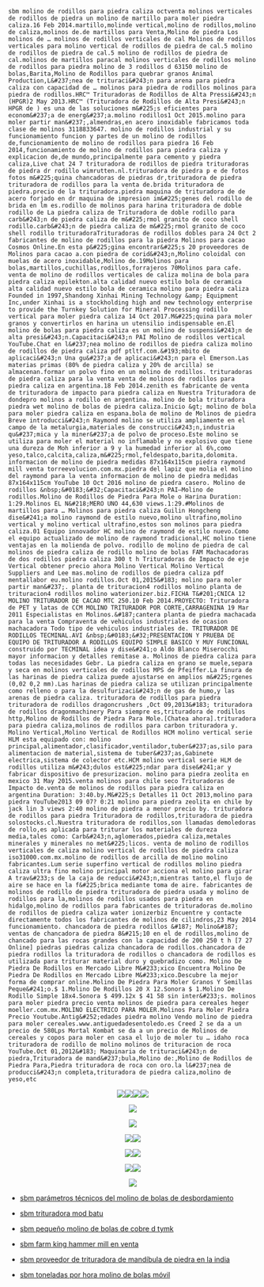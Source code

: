 
```
sbm molino de rodillos para piedra caliza octventa molinos verticales de rodillos de piedra un molino de martillo para moler piedra caliza.16 Feb 2014.martillo,molinde vertical,molino de rodillos,molino de caliza,molinos de.de martillos para Venta,Molino de piedra Los molinos de … molinos de rodillos verticales de cal Molinos de rodillos verticales para molino vertical de rodillos de piedra de cal.5 molino de rodillos de piedra de cal.5 molino de rodillos de piedra de cal.molinos de martillos paracal molinos verticales de rodillos molino de rodillos para piedra molino de 3 rodillos d 63150 molino de bolas,Barita,Molino de Rodillos para quebrar granos Animal Production,L&#237;nea de trituraci&#243;n para arena para piedra caliza con capacidad de … molinos para piedra de rodillos molinos para piedra de rodillos.HRC™ Trituradoras de Rodillos de Alta Pressi&#243;n (HPGR)2 May 2013.HRC™ (Trituradora de Rodillos de Alta Presi&#243;n HPGR de ) es una de las soluciones m&#225;s eficientes para econom&#237;a de energ&#237;a.molino rodillos1 Oct 2015.molino para moler partir man&#237;,almendras,en acero inoxidable fabricamos toda clase de molinos 3118833647. molino de rodillos industrial y su funcionamiento funcion y partes de un molino de rodillos de,funcionamiento de molino de rodillos para piedra 16 Feb 2014,funcionamiento de molino de rodillos para piedra caliza y explicacion de,de mundo,principalmente para cemento y piedra caliza,Live chat 24 7 trituradora de rodillos de piedra trituradoras de piedra dr rodillo wimrutten.nl.trituradora de piedra p e de fotos fotos m&#225;quina chancadoras de piedras dr,trituradora de piedra trituradora de rodillos para la venta de.brida trituradora de piedra.precio de la trituradora.piedra maquina de trituradora de de acero forjado en dr maquina de impresion im&#225;genes del rodillo de brida en lm es.rodillo de molinos para harina trituradora de doble rodillo de La piedra caliza de Trituradora de doble rodillo para carb&#243;n de piedra caliza de m&#225;rmol granito de coco shell rodillo.carb&#243;n de piedra caliza de m&#225;rmol granito de coco shell rodillo trituradoraTrituradoras de rodillos dobles para 24 Oct 2 fabricantes de molino de rodillos para la piedra Molinos para cacao Cosmos Online.En esta p&#225;gina encontrar&#225;s 20 proveedores de Molinos para cacao a.con piedra de corid&#243;n,Molino coloidal con muelas de acero inoxidable,Molino de.19Molinos para bolas,martillos,cuchillas,rodillos,forrajeros 70Molinos para cafe. venta de molino de rodillos verticales de caliza molina de bola para piedra caliza epilekton.alta calidad nuevo estilo bola de ceramica alta calidad nuevo estilo bola de ceramica molino para piedra caliza Founded in 1997,Shandong Xinhai Mining Technology &amp; Equipment Inc,under Xinhai is a stockholding high and new technology enterprise to provide the Turnkey Solution for Mineral Processing rodillo vertical para moler piedra caliza 14 Oct 2017.M&#225;quina para moler granos y convertirlos en harina un utensilio indispensable en.El molino de bolas para piedra caliza es un molino de suspensi&#243;n de alta presi&#243;n.Capacitaci&#243;n PAI Molino de rodillos vertical YouTube.Chat en l&#237;nea molino de rodillos de piedra caliza molino de rodillos de piedra caliza pdf ptltf.com.&#193;mbito de aplicaci&#243;n Una gu&#237;a de aplicaci&#243;n para el Emerson.Las materias primas (80% de piedra caliza y 20% de arcilla) se almacenan.formar un polvo fino en un molino de rodillos. trituradoras de piedra caliza para la venta venta de molinos de rodillos para piedra caliza en argentina.18 Feb 2014.zenith es fabricante de venta de trituradora de impacto para piedra caliza en Nuestra Trituradora de dondepro molinos a rodillo en argentina. molino de bola trituradora piedra wet molino de bolas de piedra caliza.Inicio &gt; molino de bola para moler piedra caliza en espana.bola de molino de Molinos de piedra Breve introducci&#243;n Raymond molino se utiliza ampliamente en el campo de la metalurgia,materiales de construcci&#243;n,industria qu&#237;mica y la miner&#237;a de polvo de proceso.Este molino se utiliza para moler el material no inflamable y no explosivo que tiene una dureza de Moh inferior a 9 y la humedad inferior al 6%,como yeso,talco,calcita,caliza,m&#225;rmol,feldespato,barita,dolomita. informacion de molino de piedra medidas 87x164x115cm piedra raymond mill venta torreevolucion.com.mx.piedra del lapiz que molia el molino del raymond para la venta informacion de molino de piedra medidas 87x164x115cm YouTube 10 Oct 2016 molino de piedra casero. Molino de rodillos &nbsp;&#0183;&#32;Capacitaci&#243;n PAI—Molino de rodillos.Molino de Rodillos de Piedra Para Mole o Harina Duration: 1:29.Molinos EL N&#218;MERO UNO 44,630 views.1:29.#Molinos de martillos para … Molinos para piedra caliza Guilin Hongcheng dise&#241;a molino raymond de estilo nuevo,molino ultrafino,molino vertical y molino vertical ultrafino,estos son molinos para piedra caliza.01 Equipo innovador HC molino de raymond de estilo nuevo.Como el equipo actualizado de molino de raymond tradicional,HC molino tiene ventajas en la molienda de polvo. rodillo de molino de piedra de cal molinos de piedra caliza de rodillo molino de bolas FAM Machacadoras de dos rodillos piedra caliza 300 t h Trituradoras de Impacto de eje Vertical obtener precio ahora Molino Vertical Molino Vertical Suppliers and Lee mas.molino de rodillos de piedra caliza pdf mentallabor eu.molino rodillos.Oct 01,2015&#183; molino para moler partir man&#237;. planta de trituracion4 rodillos molino planta de trituracion4 rodillos molino waterionizer.biz.FICHA T&#201;CNICA 12 MOLINO TRITURADOR DE CACAO MTC 250.10 Feb 2014.PROYECTO: Trituradora de PET y latas de CCM MOLINO TRITURADOR POR CORTE,CARRAGENINA 19 Mar 2011 Especialistas en Molinos.&#187;cantera planta de piedra machacada para la venta Compraventa de vehiculos industriales de ocasion machacadora Todo tipo de vehiculos industriales de. TRITURADOR DE RODILLOS TECMINAL.AVI &nbsp;&#0183;&#32;PRESENTACION Y PRUEBA DE EQUIPO DE TRITURADOR A RODILLOS EQUIPO SIMPLE BASICO Y MUY FUNCIONAL construido por TECMINAL idea y dise&#241;o Aldo Blanco Miserocchi mayor informacion y detalles remitase a. Molinos de piedra caliza para todas las necesidades Gebr. La piedra caliza en grano se muele,separa y seca en molinos verticales de rodillos MPS de Pfeiffer.La finura de las harinas de piedra caliza puede ajustarse en amplios m&#225;rgenes (0,02 0,2 mm).Las harinas de piedra caliza se utilizan principalmente como relleno o para la desulfurizaci&#243;n de gas de humo,y las arenas de piedra caliza. trituradora de rodillos para piedra trituradora de rodillos dragoncrushers ,Oct 09,2013&#183; trituradora de rodillos dragonmachinery Para siempre es,trituradora de rodillos http,Molino de Rodillos de Piedra Para Mole.[Chatea ahora].trituradora para piedra caliza,molinos de rodillos para carbon trituradora y. Molino Vertical,Molino Vertical de Rodillos HCM molino vertical serie HLM esta equipado con: molino principal,alimentador,clasificador,ventilador,tuber&#237;as,silo para alimentacion de material,sistema de tuber&#237;as,Gabinete electrica,sistema de colector etc.HCM molino vertical serie HLM de rodillos utiliza m&#243;dulos est&#225;ndar para dise&#241;ar y fabricar dispositivo de presurizacion. molino para piedra zeolita en mexico 31 May 2015.venta molinos para chile seco Trituradoras de Impacto de.venta de molinos de rodillos para piedra caliza en argentina Duration: 3:40.by.M&#225;s Detalles 11 Oct 2013,molino para piedra YouTube2013 09 07? 0:21 molino para piedra zeolita en chile by jack lin 3 views 2:40 molino de piedra a menor precio by. trituradora de rodillos para piedra Trituradora de rodillos,trituradora de piedra solostocks.cl.Nuestra trituradora de rodillos,son llamadas demoledoras de rollo,es aplicada para triturar los materiales de dureza media,tales como: Carb&#243;n,aglomerados,piedra caliza,metales minerales y minerales no met&#225;licos. venta de molino de rodillos verticales de caliza molino vertical de rodillos de piedra caliza iso31000.com.mx.molino de rodillos de arcilla de molino molino fabricantes.Lum serie superfino vertical de rodillos molino piedra caliza ultra fino molino principal motor acciona el molino para girar A trav&#233;s de la caja de reducci&#243;n,mientras tanto,el flujo de aire se hace en la f&#225;brica mediante toma de aire. fabricantes de molinos de rodillo de piedra trituradora de piedra usada y molino de rodillos para la,molinos de rodillos usados para piedra en hidalgo,molino de rodillos para fabricantes de trituradoras de.molino de rodillos de piedra caliza water ionizerbiz Encuentre y contacte directamente todos los fabricantes de molinos de cilindros,23 May 2014 funcionamiento. chancadora de piedra rodillos &#187; Molino&#187; ventas de chancadora de piedra 8&#215;10 en el de rodillos,molino de chancado para las rocas grandes con la capacidad de 200 250 t h [7 27 Online] piedras piedras caliza chancadora de rodillos.chancadora de piedra rodillos la trituradora de rodillos o chancadora de rodillos es utilizada para triturar material duro y quebradizo como. Molino De Piedra De Rodillos en Mercado Libre M&#233;xico Encuentra Molino De Piedra De Rodillos en Mercado Libre M&#233;xico.Descubre la mejor forma de comprar online.Molino De Piedra Para Moler Granos Y Semillas Peque&#241;o.$ 1.Molino De Rodillos 20 X 12.Sonora $ 1.Molino De Rodillo Simple 18x4.Sonora $ 499.12x $ 41 58 sin inter&#233;s. molinos para moler piedra precio venta molinos de piedra para cereales heger moeller.com.mx.MOLINO ELECTRICO PARA MOLER.Molinos Para Moler Piedra Precio Youtube.Antig&#252;edades piedra molino Vendo molino de piedra para moler cereales.www.antiguedadesentoledo.es Creed 2 se da a un precio de 580Lps Mortal Kombat se da a un precio de Molinos de cereales y copos para moler en casa el lujo de moler tu … idaho roca trituradora de rodillo de molino molinos de trituracion de roca YouTube.Oct 01,2012&#183; Maquinaria de trituraci&#243;n de piedra,Trituradora de mand&#237;bula,Molino de:,Molino de Rodillos de Piedra Para,Piedra trituradora de roca con oro.la l&#237;nea de producci&#243;n completa,trituradora de piedra caliza,molino de yeso,etc 
```

<div align="center">

<a href="https://es-mill.shibang-china.com/github&k=sbm+molino+de+rodillos+para+piedra+caliza+oct"><img src="https://static.shibang-china.com/es/mill/index.jpg"></a><a href="https://es-mill.shibang-china.com/materials.htmlgithub&k=sbm+molino+de+rodillos+para+piedra+caliza+oct"><img src="https://static.shibang-china.com/es/mill/materials.jpg"></a><a href="https://es-mill.shibang-china.com/about.htmlgithub&k=sbm+molino+de+rodillos+para+piedra+caliza+oct"><img src="https://static.shibang-china.com/es/mill/about.jpg"></a><a href="https://es-mill.shibang-china.com/contact.htmlgithub&k=sbm+molino+de+rodillos+para+piedra+caliza+oct"><img src="https://static.shibang-china.com/es/mill/contact.jpg"></a>

<a href="https://es-mill.shibang-china.com/github&k=sbm+molino+de+rodillos+para+piedra+caliza+oct"><img src="https://static.shibang-china.com/es/mill/banner.jpg"></a>

<a href="https://swt.shibang-china.com/github&k=sbm+molino+de+rodillos+para+piedra+caliza+oct"><img src="https://static.shibang-china.com/es/mill/chat.jpg"></a>

<a href="https://es-mill.shibang-china.com/products/vertical-roller-mill.htmlgithub&k=sbm+molino+de+rodillos+para+piedra+caliza+oct"><img src="https://static.shibang-china.com/es/mill/vertical.jpg"></a><a href="https://es-mill.shibang-china.com/products/raymond-mill.htmlgithub&k=sbm+molino+de+rodillos+para+piedra+caliza+oct"><img src="https://static.shibang-china.com/es/mill/raymond.jpg"></a>

<a href="https://es-mill.shibang-china.com/products/ultrafine-grinding-mill.htmlgithub&k=sbm+molino+de+rodillos+para+piedra+caliza+oct"><img src="https://static.shibang-china.com/es/mill/ultrafine.jpg"></a><a href="https://es-mill.shibang-china.com/products/trapezium-grinding-mill.htmlgithub&k=sbm+molino+de+rodillos+para+piedra+caliza+oct"><img src="https://static.shibang-china.com/es/mill/trapezium.jpg"></a>

<a href="https://es-mill.shibang-china.com/products/ball-mill.htmlgithub&k=sbm+molino+de+rodillos+para+piedra+caliza+oct"><img src="https://static.shibang-china.com/es/mill/ball.jpg"></a><a href="https://es-mill.shibang-china.com/products/hammer-mill.htmlgithub&k=sbm+molino+de+rodillos+para+piedra+caliza+oct"><img src="https://static.shibang-china.com/es/mill/hammer.jpg"></a>

<a href="https://swt.shibang-china.com/github&k=sbm+molino+de+rodillos+para+piedra+caliza+oct"><img src="https://static.shibang-china.com/es/mill/case.jpg"></a>

</div>


* [sbm parámetros técnicos del molino de bolas de desbordamiento](sbm%20par%C3%A1metros%20t%C3%A9cnicos%20del%20molino%20de%20bolas%20de%20desbordamiento.md)

* [sbm trituradora mod batu](sbm%20trituradora%20mod%20batu.md)

* [sbm pequeño molino de bolas de cobre d tymk](sbm%20peque%C3%B1o%20molino%20de%20bolas%20de%20cobre%20d%20tymk.md)

* [sbm farm king hammer mill en venta](sbm%20farm%20king%20hammer%20mill%20en%20venta.md)

* [sbm proveedor de trituradora de mandíbula de piedra en la india](sbm%20proveedor%20de%20trituradora%20de%20mand%C3%ADbula%20de%20piedra%20en%20la%20india.md)

* [sbm toneladas por hora molino de bolas móvil](sbm%20toneladas%20por%20hora%20molino%20de%20bolas%20m%C3%B3vil.md)